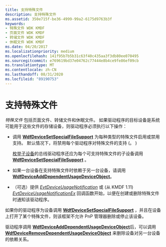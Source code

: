 ```yaml
---
title: 支持特殊文件
description: 支持特殊文件
ms.assetid: 350e715f-be36-4999-99a2-6175d9763b3f
keywords:
- 特殊文件 WDK KMDF
- 页面文件 WDK KMDF
- 转储文件 WDK KMDF
- 休眠文件 WDK KMDF
ms.date: 04/20/2017
ms.localizationpriority: medium
ms.openlocfilehash: 141f95b7b5b31c63f40c435aa3f3db80ee070495
ms.sourcegitcommit: e769619bd37e04762c77444e8b4ce9fe86ef09cb
ms.translationtype: MT
ms.contentlocale: zh-CN
ms.lasthandoff: 08/31/2020
ms.locfileid: "89190753"
---
```

# <a name="supporting-special-files"></a>支持特殊文件


*特殊文件* 包括页面文件、转储文件和休眠文件。 如果驱动程序的目标设备是系统可能用于这些文件的存储设备，则驱动程序必须执行以下操作：

-   调用 [**WdfDeviceSetSpecialFileSupport**](/windows-hardware/drivers/ddi/wdfdevice/nf-wdfdevice-wdfdevicesetspecialfilesupport) 为每种类型的特殊文件启用或禁用支持。 默认情况下，将禁用每个驱动程序对特殊文件的支持 (。 ) 

    [枚举子设备](enumerating-the-devices-on-a-bus.md)的总线驱动程序还应为每个可支持特殊文件的子设备调用[**WdfDeviceSetSpecialFileSupport**](/windows-hardware/drivers/ddi/wdfdevice/nf-wdfdevice-wdfdevicesetspecialfilesupport) 。

-   如果一台设备在支持特殊文件时依赖于另一台设备，请调用 [**WdfDeviceAddDependentUsageDeviceObject**](/windows-hardware/drivers/ddi/wdfdevice/nf-wdfdevice-wdfdeviceadddependentusagedeviceobject)。

-   （可选）提供 [*EvtDeviceUsageNotification*](/windows-hardware/drivers/ddi/wdfdevice/nc-wdfdevice-evt_wdf_device_usage_notification) 或 (从 KMDF 1.11) [*EvtDeviceUsageNotificationEx*](/windows-hardware/drivers/ddi/wdfdevice/nc-wdfdevice-evt_wdf_device_usage_notification_ex) 回调函数开始，以便在创建或删除特殊文件时通知该驱动程序。

如果你的驱动程序为设备调用 [**WdfDeviceSetSpecialFileSupport**](/windows-hardware/drivers/ddi/wdfdevice/nf-wdfdevice-wdfdevicesetspecialfilesupport) ，并且在设备上打开了某个特殊文件，则该框架不允许 PnP 管理器删除或停止该设备。

驱动程序调用 [**WdfDeviceAddDependentUsageDeviceObject**](/windows-hardware/drivers/ddi/wdfdevice/nf-wdfdevice-wdfdeviceadddependentusagedeviceobject)后，可以调用 [**WdfDeviceRemoveDependentUsageDeviceObject**](/windows-hardware/drivers/ddi/wdfdevice/nf-wdfdevice-wdfdeviceremovedependentusagedeviceobject) 来删除设备对另一台设备的依赖关系。

 

